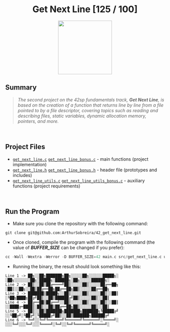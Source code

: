 <div align="center"><h1>Get Next Line [125 / 100]</h1></div>

<div align="center">
   <a href="https://github.com/ArthurSobreira/42_libft" target="_blank">
      <img height=170 src="https://github.com/byaliego/42-project-badges/blob/main/badges/get_next_linem.png" hspace = "10">
   </a>
</div>

## Summary

> <i>The second project on the 42sp fundamentals track, <strong>Get Next Line</strong>, is based on the creation</i>
> <i>of a function that returns line by line from a file pointed to by a file descriptor,</i>
> <i>covering topics such as reading and describing files, static variables, dynamic allocation memory, pointers, and more.</i>

<br>

## Project Files

* [`get_next_line.c`](src/get_next_line.c)      [`get_next_line_bonus.c`](src/get_next_line_bonus.c) - main functions (project implementation)
* [`get_next_line.h`](include/get_next_line.h)      [`get_next_line_bonus.h`](include/get_next_line_bonus.h) - header file (prototypes and includes)
* [`get_next_line_utils.c`](utils/get_next_line_utils.c)      [`get_next_line_utils_bonus.c`](utils/get_next_line_utils_bonus.c) - auxiliary functions (project requirements)

<br>

## Run the Program

* Make sure you clone the repository with the following command:

```
git clone git@github.com:ArthurSobreira/42_get_next_line.git
```

* Once cloned, compile the program with the following command (the value of <strong><i>BUFFER_SIZE</i></strong> can be changed if you prefer):

```c
cc -Wall -Wextra -Werror -D BUFFER_SIZE=42 main.c src/get_next_line.c utils/get_next_line_utils.c include/get_next_line.h  
```

* Running the binary, the result should look something like this:

```
Line 1 -> ██╗░░██╗███████╗██╗░░░░░██╗░░░░░░█████╗░  ░██╗░░░░░░░██╗░█████╗░██████╗░██╗░░░░░██████╗░
Line 2 -> ██║░░██║██╔════╝██║░░░░░██║░░░░░██╔══██╗  ░██║░░██╗░░██║██╔══██╗██╔══██╗██║░░░░░██╔══██╗
Line 3 -> ███████║█████╗░░██║░░░░░██║░░░░░██║░░██║  ░╚██╗████╗██╔╝██║░░██║██████╔╝██║░░░░░██║░░██║
Line 4 -> ██╔══██║██╔══╝░░██║░░░░░██║░░░░░██║░░██║  ░░████╔═████║░██║░░██║██╔══██╗██║░░░░░██║░░██║
Line 5 -> ██║░░██║███████╗███████╗███████╗╚█████╔╝  ░░╚██╔╝░╚██╔╝░╚█████╔╝██║░░██║███████╗██████╔╝
Line 6 -> ╚═╝░░╚═╝╚══════╝╚══════╝╚══════╝░╚════╝░  ░░░╚═╝░░░╚═╝░░░╚════╝░╚═╝░░╚═╝╚══════╝╚═════╝░
```








